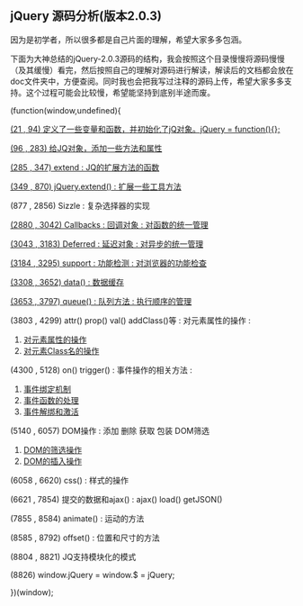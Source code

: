 ## jQuery 源码分析(版本2.0.3)


因为是初学者，所以很多都是自己片面的理解，希望大家多多包涵。

下面为大神总结的jQuery-2.0.3源码的结构，我会按照这个目录慢慢将源码慢慢（及其缓慢）看完，然后按照自己的理解对源码进行解读，解读后的文档都会放在doc文件夹中，方便查阅。同时我也会把我写过注释的源码上传，希望大家多多支持。这个过程可能会比较慢，希望能坚持到底别半途而废。



(function(window,undefined){ 

[(21 , 94) 定义了一些变量和函数，并初始化了jQ对象。jQuery = function(){};](./doc/1%E3%80%81jQuery%E5%AF%B9%E8%B1%A1%E7%9A%84%E5%88%9D%E5%A7%8B%E5%8C%96.md)

[(96 , 283) 给JQ对象，添加一些方法和属性](./doc/2%E3%80%81JQ%E5%AF%B9%E8%B1%A1%E6%B7%BB%E5%8A%A0%E4%B8%80%E4%BA%9B%E6%96%B9%E6%B3%95%E5%92%8C%E5%B1%9E%E6%80%A7.md)

[(285 , 347) extend : JQ的扩展方法的函数](./doc/3%E3%80%81jQuery%E5%AF%B9%E8%B1%A1%E7%9A%84%E6%89%A9%E5%B1%95--extend.md)

[(349 , 870) jQuery.extend() : 扩展一些工具方法](./doc/4%E3%80%81jQuery%E6%89%A9%E5%B1%95%E7%9A%84%E9%9D%99%E6%80%81%E6%96%B9%E6%B3%95.md)

(877 , 2856)  Sizzle : 复杂选择器的实现 

[(2880 , 3042) Callbacks : 回调对象 : 对函数的统一管理](./doc/5%E3%80%81Callback%E6%96%B9%E6%B3%95.md)
	
[(3043 , 3183) Deferred : 延迟对象 : 对异步的统一管理](./doc/6%E3%80%81Deferred%E5%BB%B6%E8%BF%9F%E5%AF%B9%E8%B1%A1.md)

[(3184 , 3295) support : 功能检测 : 对浏览器的功能检查](./doc/7%E3%80%81Support%E5%AF%B9%E8%B1%A1.md)

[(3308 , 3652) data() : 数据缓存](./doc/8%E3%80%81Data%E7%BC%93%E5%AD%98%E5%AF%B9%E8%B1%A1.md)

[(3653 , 3797) queue() : 队列方法 : 执行顺序的管理 ](./doc/9%E3%80%81queue%E9%98%9F%E5%88%97%E5%AF%B9%E8%B1%A1.md)

(3803 , 4299) attr() prop() val() addClass()等 : 对元素属性的操作 :        
1. [对元素属性的操作](./doc/10-1%E3%80%81%E5%AF%B9%E5%85%83%E7%B4%A0%E5%B1%9E%E6%80%A7%E7%9A%84%E6%93%8D%E4%BD%9C.md)    
2. [对元素Class名的操作](./doc/10-2%E3%80%81%E5%AF%B9%E5%85%83%E7%B4%A0Class%E7%9A%84%E6%93%8D%E4%BD%9C.md)

(4300 , 5128) on() trigger() : 事件操作的相关方法 :
1. [事件绑定机制](./doc/11-1%E3%80%81%E4%BA%8B%E4%BB%B6%E7%BB%91%E5%AE%9A%E6%9C%BA%E5%88%B6.md)
2. [事件函数的处理](./doc/11-2%E3%80%81%E4%BA%8B%E4%BB%B6%E5%87%BD%E6%95%B0%E7%9A%84%E5%A4%84%E7%90%86.md)
3. [事件解绑和激活](./doc/11-3%E3%80%81%E4%BA%8B%E4%BB%B6%E8%A7%A3%E7%BB%91%E5%92%8C%E6%BF%80%E6%B4%BB.md)

(5140 , 6057) DOM操作 : 添加 删除 获取 包装 DOM筛选 
1. [DOM的筛选操作](./doc/12-1、DOM的筛选操作.md)
2. [DOM的插入操作](./doc/12-2、DOM的插入操作.md)

(6058 , 6620) css() : 样式的操作 

(6621 , 7854) 提交的数据和ajax() : ajax() load() getJSON() 

(7855 , 8584) animate() : 运动的方法 

(8585 , 8792) offset() : 位置和尺寸的方法 

(8804 , 8821) JQ支持模块化的模式 

(8826)  window.jQuery = window.$ = jQuery; 

})(window);




